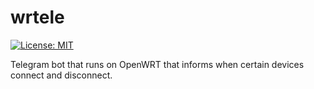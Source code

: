 # wrtele

[![License: MIT](https://img.shields.io/badge/License-MIT-yellow.svg)](https://opensource.org/licenses/MIT)

Telegram bot that runs on OpenWRT that informs when certain devices connect and
disconnect.
